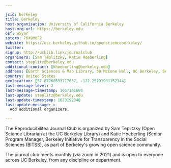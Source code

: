 ```yaml
---

jcid: berkeley
title: Berkeley
host-organisation: University of California Berkeley
host-org-url: https://berkeley.edu
osf: w5yar
zotero: 76X9MUF2
website: https://osc-berkeley.github.io/openscienceberkeley/
twitter: 
signup: http://ucblib.link/journalclub
organisers: [Sam Teplitzky, Katie Hoeberling]
contact: steplitz@berkeley.edu
additional-contact: [khoeberling@berkeley.edu]
address: [Earth Sciences & Map Library, 50 McCone Hall, UC Berkeley, Berkeley, CA 94705]
country: United States
geolocation: [37.87268533717657, -122.25791931152344]
last-message-level: 2
last-message-timestamp: 1657161688
last-update: steplitz@berkeley.edu
last-update-timestamp: 1623192348
last-update-message: >-
  Add additional organizers.

---
```


The Reproducibilitea Journal Club is organized by Sam Teplitzky (Open Science Librarian at the UC Berkeley Library) and Katie Hoeberling (Senior Program Manager, Berkeley Initiative for Transparency in the Social Sciences (BITSS), as part of Berkeley's growing open science community.

The journal club meets monthly (via zoom in 2021) and is open to everyone across UC Berkeley, from any discipline or department.

